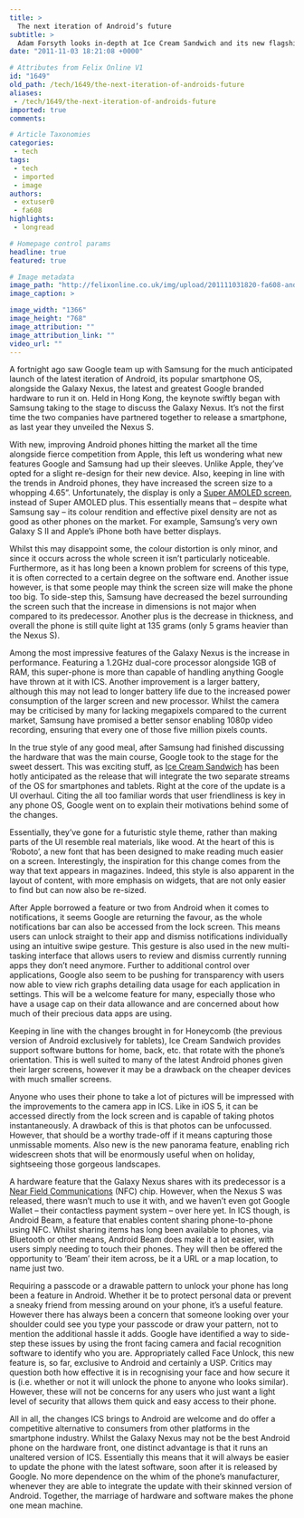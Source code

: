 ```yaml
---
title: >
  The next iteration of Android’s future
subtitle: >
  Adam Forsyth looks in-depth at Ice Cream Sandwich and its new flagship device
date: "2011-11-03 18:21:08 +0000"

# Attributes from Felix Online V1
id: "1649"
old_path: /tech/1649/the-next-iteration-of-androids-future
aliases:
 - /tech/1649/the-next-iteration-of-androids-future
imported: true
comments:

# Article Taxonomies
categories:
 - tech
tags:
 - tech
 - imported
 - image
authors:
 - extuser0
 - fa608
highlights:
 - longread

# Homepage control params
headline: true
featured: true

# Image metadata
image_path: "http://felixonline.co.uk/img/upload/201111031820-fa608-android-beam-video-sharing.jpg"
image_caption: >

image_width: "1366"
image_height: "768"
image_attribution: ""
image_attribution_link: ""
video_url: ""
---
```


A fortnight ago saw Google team up with Samsung for the much anticipated launch of the latest iteration of Android, its popular smartphone OS, alongside the Galaxy Nexus, the latest and greatest Google branded hardware to run it on. Held in Hong Kong, the keynote swiftly began with Samsung taking to the stage to discuss the Galaxy Nexus. It’s not the first time the two companies have partnered together to release a smartphone, as last year they unveiled the Nexus S.

With new, improving Android phones hitting the market all the time alongside fierce competition from Apple, this left us wondering what new features Google and Samsung had up their sleeves. Unlike Apple, they’ve opted for a slight re-design for their new device. Also, keeping in line with the trends in Android phones, they have increased the screen size to a whopping 4.65”. Unfortunately, the display is only a [Super AMOLED screen](http://en.wikipedia.org/wiki/Super_AMOLED), instead of Super AMOLED plus. This essentially means that – despite what Samsung say – its colour rendition and effective pixel density are not as good as other phones on the market. For example, Samsung’s very own Galaxy S II and Apple’s iPhone both have better displays.

Whilst this may disappoint some, the colour distortion is only minor, and since it occurs across the whole screen it isn’t particularly noticeable. Furthermore, as it has long been a known problem for screens of this type, it is often corrected to a certain degree on the software end. Another issue however, is that some people may think the screen size will make the phone too big. To side-step this, Samsung have decreased the bezel surrounding the screen such that the increase in dimensions is not major when compared to its predecessor. Another plus is the decrease in thickness, and overall the phone is still quite light at 135 grams (only 5 grams heavier than the Nexus S).

Among the most impressive features of the Galaxy Nexus is the increase in performance. Featuring a 1.2GHz dual-core processor alongside 1GB of RAM, this super-phone is more than capable of handling anything Google have thrown at it with ICS. Another improvement is a larger battery, although this may not lead to longer battery life due to the increased power consumption of the larger screen and new processor. Whilst the camera may be criticised by many for lacking megapixels compared to the current market, Samsung have promised a better sensor enabling 1080p video recording, ensuring that every one of those five million pixels counts.

In the true style of any good meal, after Samsung had finished discussing the hardware that was the main course, Google took to the stage for the sweet dessert. This was exciting stuff, as [Ice Cream Sandwich](http://en.wikipedia.org/wiki/Android_version_history#4.x_Ice_Cream_Sandwich) has been hotly anticipated as the release that will integrate the two separate streams of the OS for smartphones and tablets. Right at the core of the update is a UI overhaul. Citing the all too familiar words that user friendliness is key in any phone OS, Google went on to explain their motivations behind some of the changes.

Essentially, they’ve gone for a futuristic style theme, rather than making parts of the UI resemble real materials, like wood. At the heart of this is ‘Roboto’, a new font that has been designed to make reading much easier on a screen. Interestingly, the inspiration for this change comes from the way that text appears in magazines. Indeed, this style is also apparent in the layout of content, with more emphasis on widgets, that are not only easier to find but can now also be re-sized.

After Apple borrowed a feature or two from Android when it comes to notifications, it seems Google are returning the favour, as the whole notifications bar can also be accessed from the lock screen. This means users can unlock straight to their app and dismiss notifications individually using an intuitive swipe gesture. This gesture is also used in the new multi-tasking interface that allows users to review and dismiss currently running apps they don’t need anymore. Further to additional control over applications, Google also seem to be pushing for transparency with users now able to view rich graphs detailing data usage for each application in settings. This will be a welcome feature for many, especially those who have a usage cap on their data allowance and are concerned about how much of their precious data apps are using.

Keeping in line with the changes brought in for Honeycomb (the previous version of Android exclusively for tablets), Ice Cream Sandwich provides support software buttons for home, back, etc. that rotate with the phone’s orientation. This is well suited to many of the latest Android phones given their larger screens, however it may be a drawback on the cheaper devices with much smaller screens.

Anyone who uses their phone to take a lot of pictures will be impressed with the improvements to the camera app in ICS. Like in iOS 5, it can be accessed directly from the lock screen and is capable of taking photos instantaneously. A drawback of this is that photos can be unfocussed. However, that should be a worthy trade-off if it means capturing those unmissable moments. Also new is the new panorama feature, enabling rich widescreen shots that will be enormously useful when on holiday, sightseeing those gorgeous landscapes.

A hardware feature that the Galaxy Nexus shares with its predecessor is a [Near Field Communications](http://en.wikipedia.org/wiki/Near_field_communication) (NFC) chip. However, when the Nexus S was released, there wasn’t much to use it with, and we haven’t even got Google Wallet – their contactless payment system – over here yet. In ICS though, is Android Beam, a feature that enables content sharing phone-to-phone using NFC. Whilst sharing items has long been available to phones, via Bluetooth or other means, Android Beam does make it a lot easier, with users simply needing to touch their phones. They will then be offered the opportunity to ‘Beam’ their item across, be it a URL or a map location, to name just two.

Requiring a passcode or a drawable pattern to unlock your phone has long been a feature in Android. Whether it be to protect personal data or prevent a sneaky friend from messing around on your phone, it’s a useful feature. However there has always been a concern that someone looking over your shoulder could see you type your passcode or draw your pattern, not to mention the additional hassle it adds. Google have identified a way to side-step these issues by using the front facing camera and facial recognition software to identify who you are. Appropriately called Face Unlock, this new feature is, so far, exclusive to Android and certainly a USP. Critics may question both how effective it is in recognising your face and how secure it is (i.e. whether or not it will unlock the phone to anyone who looks similar). However, these will not be concerns for any users who just want a light level of security that allows them quick and easy access to their phone.

All in all, the changes ICS brings to Android are welcome and do offer a competitive alternative to consumers from other platforms in the smartphone industry. Whilst the Galaxy Nexus may not be the best Android phone on the hardware front, one distinct advantage is that it runs an unaltered version of ICS. Essentially this means that it will always be easier to update the phone with the latest software, soon after it is released by Google. No more dependence on the whim of the phone’s manufacturer, whenever they are able to integrate the update with their skinned version of Android. Together, the marriage of hardware and software makes the phone one mean machine.
